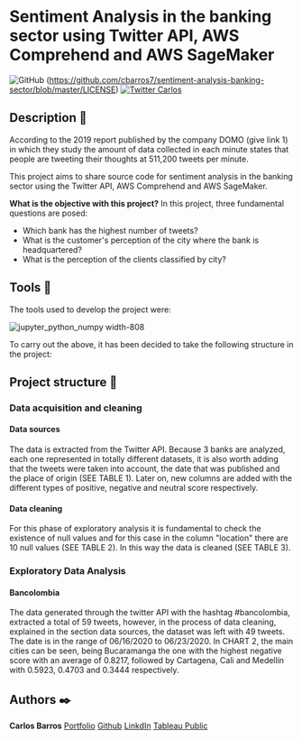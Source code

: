 # Sentiment Analysis in the banking sector using Twitter API, AWS Comprehend and AWS SageMaker

![GitHub](https://img.shields.io/github/license/cbarros7/sentiment-analysis-banking-sector?style=flat-square)
(https://github.com/cbarros7/sentiment-analysis-banking-sector/blob/master/LICENSE)
[![Twitter Carlos](https://img.shields.io/twitter/follow/cbarros27?label=CarlosBarros&style=social)](https://twitter.com/cbarros27)

## Description :speech_balloon:
According to the 2019 report published by the company DOMO (give link 1) in which they study the amount of data collected in each minute states that people are tweeting their thoughts at 511,200 tweets per minute.

This project aims to share source code for sentiment analysis in the banking sector using the Twitter API, AWS Comprehend and AWS SageMaker.

**What is the objective with this project?**  In this project, three fundamental questions are posed:

* Which bank has the highest number of tweets?
* What is the customer's perception of the city where the bank is headquartered?
* What is the perception of the clients classified by city?

## Tools :hammer:
The tools used to develop the project were:


![jupyter_python_numpy width-808](https://user-images.githubusercontent.com/60367519/80153609-7e09c180-8583-11ea-80da-ccaffb4b8889.png)


To carry out the above, it has been decided to take the following structure in the project: 

## Project structure :notebook_with_decorative_cover:

### Data acquisition and cleaning
#### Data sources
The data is extracted from the Twitter API. Because 3 banks are analyzed, each one represented in totally different datasets, it is also worth adding that the tweets were taken into account, the date that was published and the place of origin (SEE TABLE 1). Later on, new columns are added with the different types of positive, negative and neutral score respectively. 



#### Data cleaning
For this phase of exploratory analysis it is fundamental to check the existence of null values and for this case in the column "location" there are 10 null values (SEE TABLE 2). In this way the data is cleaned (SEE TABLE 3). 



### Exploratory Data Analysis
#### Bancolombia
The data generated through the twitter API with the hashtag #bancolombia, extracted a total of 59 tweets, however, in the process of data cleaning, explained in the section data sources, the dataset was left with 49 tweets. The date is in the range of 06/16/2020 to 06/23/2020. In CHART 2, the main cities can be seen, being Bucaramanga the one with the highest negative score with an average of 0.8217, followed by Cartagena, Cali and Medellín with 0.5923, 0.4703 and 0.3444 respectively. 



## Authors :black_nib:
**Carlos Barros** [Portfolio](https://carlosbarros.netlify.app/)
                  [Github](https://github.com/cbarros7)
                  [LinkdIn](https://www.linkedin.com/in/carlosbarros7/)
                  [Tableau Public](https://public.tableau.com/profile/carlos.barros#!/?newProfile=&activeTab=0)
